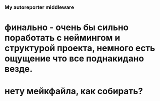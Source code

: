 ### My autoreporter middleware

# финально - очень бы сильно поработать с неймингом и структурой проекта, немного есть ощущение что все поднакидано везде.
# нету мейкфайла, как собирать?